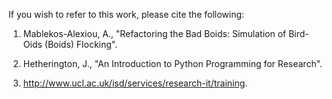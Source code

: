 If you wish to refer to this work, please cite the following:

1) Mablekos-Alexiou, A., "Refactoring the Bad Boids: Simulation of Bird-Oids (Boids) Flocking".

2) Hetherington, J., "An Introduction to Python Programming for Research".

3) http://www.ucl.ac.uk/isd/services/research-it/training. 